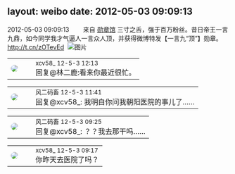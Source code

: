 layout: weibo
date: 2012-05-03 09:09:13
---
<meta name="referrer" content="no-referrer" />

2012-05-03 09:09:13  &nbsp;&nbsp;&nbsp;&nbsp;&nbsp;&nbsp; 来自 <a href="http://app.weibo.com/t/feed/281p6J" rel="nofollow">勋章馆</a>
三寸之舌，强于百万粉丝。昔日帝王一言九鼎，如今同学我才气逼人一言众人顶，并获得微博特发【一言九“顶”】勋章。http://t.cn/zOTevEd ​​​
![图片](https://ww1.sinaimg.cn/large/74988900tw1dhtphzzm2uj.jpg)

<table style="width: 100%;">
  <tr>
    <td style="width: 40px;"><img style="border-radius:50%" src="https://tva3.sinaimg.cn/crop.0.0.1242.1242.50/801f7e9ajw8f3peekcgoqj20yi0yidg9.jpg?KID=imgbed,tva&Expires=1624465773&ssig=rWBoEiqO0H"></td>
    <td colspan="2"><small>xcv58_ 12-5-3 12:13</small><br/>回复@林二鹿:看来你最近很忙。</td>
  </tr>
</table>

<table style="width: 100%;">
  <tr>
    <td style="width: 40px;"><img style="border-radius:50%" src="https://tva3.sinaimg.cn/crop.0.0.639.639.50/6d2a6003jw8f3idy69w2gj20hs0hrt9g.jpg?KID=imgbed,tva&Expires=1624465773&ssig=CxhPk7lmQx"></td>
    <td colspan="2"><small>风二码畜 12-5-3 11:41</small><br/>回复@xcv58_: 我明白你问我朝阳医院的事儿了……</td>
  </tr>
</table>

<table style="width: 100%;">
  <tr>
    <td style="width: 40px;"><img style="border-radius:50%" src="https://tva3.sinaimg.cn/crop.0.0.639.639.50/6d2a6003jw8f3idy69w2gj20hs0hrt9g.jpg?KID=imgbed,tva&Expires=1624465773&ssig=CxhPk7lmQx"></td>
    <td colspan="2"><small>风二码畜 12-5-3 09:25</small><br/>回复@xcv58_: ？？我去那干吗……</td>
  </tr>
</table>

<table style="width: 100%;">
  <tr>
    <td style="width: 40px;"><img style="border-radius:50%" src="https://tva3.sinaimg.cn/crop.0.0.1242.1242.50/801f7e9ajw8f3peekcgoqj20yi0yidg9.jpg?KID=imgbed,tva&Expires=1624465773&ssig=rWBoEiqO0H"></td>
    <td colspan="2"><small>xcv58_ 12-5-3 09:17</small><br/>你昨天去医院了吗？</td>
  </tr>
</table>
